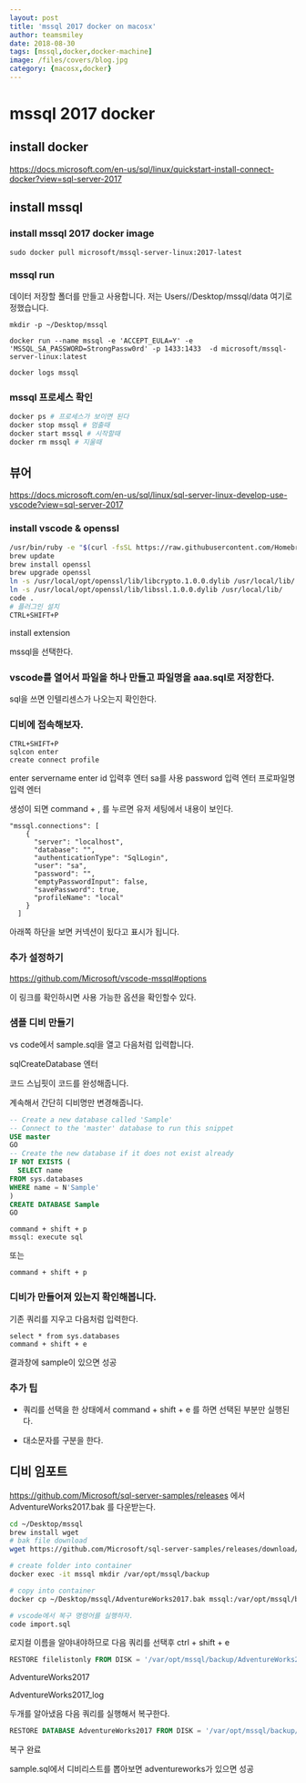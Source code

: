 ```yaml
---
layout: post
title: 'mssql 2017 docker on macosx' 
author: teamsmiley
date: 2018-08-30
tags: [mssql,docker,docker-machine]
image: /files/covers/blog.jpg
category: {macosx,docker}
---
```


# mssql 2017 docker

## install docker

https://docs.microsoft.com/en-us/sql/linux/quickstart-install-connect-docker?view=sql-server-2017

## install mssql 

### install mssql 2017 docker image
```
sudo docker pull microsoft/mssql-server-linux:2017-latest
```

### mssql run
데이터 저장할 폴더를 만들고 사용합니다. 저는 Users/<your-id>/Desktop/mssql/data 여기로 정했습니다.

```
mkdir -p ~/Desktop/mssql

docker run --name mssql -e 'ACCEPT_EULA=Y' -e 'MSSQL_SA_PASSWORD=StrongPassw0rd' -p 1433:1433  -d microsoft/mssql-server-linux:latest

docker logs mssql
```

### mssql 프로세스 확인
```bash
docker ps # 프로세스가 보이면 된다
docker stop mssql # 멈출때
docker start mssql # 시작할때
docker rm mssql # 지울때 
```

## 뷰어 

https://docs.microsoft.com/en-us/sql/linux/sql-server-linux-develop-use-vscode?view=sql-server-2017

### install vscode & openssl

```bash
/usr/bin/ruby -e "$(curl -fsSL https://raw.githubusercontent.com/Homebrew/install/master/install)"
brew update
brew install openssl
brew upgrade openssl
ln -s /usr/local/opt/openssl/lib/libcrypto.1.0.0.dylib /usr/local/lib/
ln -s /usr/local/opt/openssl/lib/libssl.1.0.0.dylib /usr/local/lib/
code .
# 플러그인 설치
CTRL+SHIFT+P
```

install extension

mssql을 선택한다.

### vscode를 열어서 파일을 하나 만들고 파일명을 aaa.sql로 저장한다.

sql을 쓰면 인텔리센스가 나오는지 확인한다.

### 디비에 접속해보자.

```
CTRL+SHIFT+P
sqlcon enter
create connect profile
```
enter
servername enter
id 입력후 엔터 sa를 사용
password 입력 엔터 
프로파일명 입력 엔터 

생성이 되면 command + , 를 누르면 유저 세팅에서 내용이 보인다. 

```
"mssql.connections": [
    {
      "server": "localhost",
      "database": "",
      "authenticationType": "SqlLogin",
      "user": "sa",
      "password": "",
      "emptyPasswordInput": false,
      "savePassword": true,
      "profileName": "local"
    }
  ]
```

아래쪽 하단을 보면 커넥션이 됬다고 표시가 됩니다.

### 추가 설정하기 
<https://github.com/Microsoft/vscode-mssql#options>

이 링크를 확인하시면 사용 가능한 옵션을 확인할수 있다. 

### 샘플 디비 만들기 

vs code에서 sample.sql을 열고 다음처럼 입력합니다.

sqlCreateDatabase 엔터 

코드 스닙핏이 코드를 완성해줍니다. 

계속해서 간단히 디비명만 변경해줍니다.

```sql
-- Create a new database called 'Sample'
-- Connect to the 'master' database to run this snippet
USE master
GO
-- Create the new database if it does not exist already
IF NOT EXISTS (
  SELECT name
FROM sys.databases
WHERE name = N'Sample'
)
CREATE DATABASE Sample
GO
```

```
command + shift + p 
mssql: execute sql 
```
또는 
```
command + shift + p 
```


### 디비가 만들어져 있는지 확인해봅니다.

기존 쿼리를 지우고 다음처럼 입력한다.
```
select * from sys.databases 
command + shift + e
```

결과창에 sample이 있으면 성공 

### 추가 팁

* 쿼리를 선택을 한 상태에서 command + shift + e 를 하면 선택된 부분만 실행된다.

* 대소문자를 구분을 한다.

## 디비 임포트 
https://github.com/Microsoft/sql-server-samples/releases 에서 AdventureWorks2017.bak 를 다운받는다.

```bash
cd ~/Desktop/mssql
brew install wget
# bak file download
wget https://github.com/Microsoft/sql-server-samples/releases/download/adventureworks/AdventureWorks2017.bak

# create folder into container
docker exec -it mssql mkdir /var/opt/mssql/backup 

# copy into container
docker cp ~/Desktop/mssql/AdventureWorks2017.bak mssql:/var/opt/mssql/backup/AdventureWorks2017.bak

# vscode에서 복구 명령어를 실행하자.
code import.sql
```

로지컬 이름을 알야내야하므로 다음 쿼리를 선택후 ctrl + shift + e 
```sql
RESTORE filelistonly FROM DISK = '/var/opt/mssql/backup/AdventureWorks2017.bak'
```
AdventureWorks2017

AdventureWorks2017_log

두개를 알아냈음  다음 쿼리를 실행해서 복구한다. 

```sql
RESTORE DATABASE AdventureWorks2017 FROM DISK = '/var/opt/mssql/backup/AdventureWorks2017.bak' WITH MOVE 'AdventureWorks2017' TO '/var/opt/mssql/backup/AdventureWorks2017.mdf', MOVE 'AdventureWorks2017_Log' TO '/var/opt/mssql/backup/AdventureWorks2017.ldf', REPLACE
```

복구 완료 

sample.sql에서 디비리스트를 뽑아보면 adventureworks가 있으면 성공 

